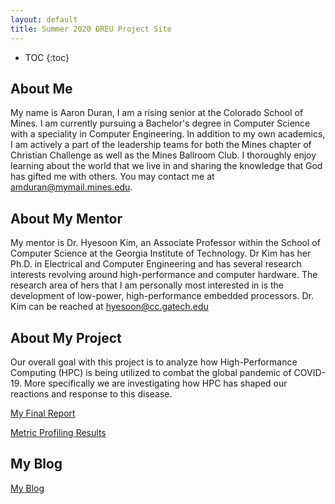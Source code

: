 ```yaml
---
layout: default
title: Summer 2020 DREU Project Site
---
```


* TOC
{:toc}

## About Me

My name is Aaron Duran, I am a rising senior at the Colorado School of Mines. I am currently pursuing a Bachelor's degree in Computer Science with a speciality in Computer Engineering. In addition to my own academics, I am actively a part of the leadership teams for both the Mines chapter of Christian Challenge as well as the Mines Ballroom Club. I thoroughly enjoy learning about the world that we live in and sharing the knowledge that God has gifted me with others. You may contact me at [amduran@mymail.mines.edu](mailto:amduran@mymail.mines.edu).

## About My Mentor

My mentor is Dr. Hyesoon Kim, an Associate Professor within the School of Computer Science at the Georgia Institute of Technology. Dr Kim has her Ph.D. in Electrical and Computer Engineering and has several research interests revolving around high-performance and computer hardware. The research area of hers that I am personally most interested in is the development of low-power, high-performance embedded processors. Dr. Kim can be reached at [hyesoon@cc.gatech.edu](mailto:hyesoon@cc.gatech.edu)


## About My Project

Our overall goal with this project is to analyze how High-Performance Computing (HPC) is being utilized to combat the global pandemic of COVID-19. More specifically we are investigating how HPC has shaped our reactions and response to this disease.

[My Final Report](files/AaronDuran_DREUproject_FinalReport.pdf)

[Metric Profiling Results](files/DeepLearnCovidCurePerfomanceMetrics.zip)

## My Blog

[My Blog](blog.html)
